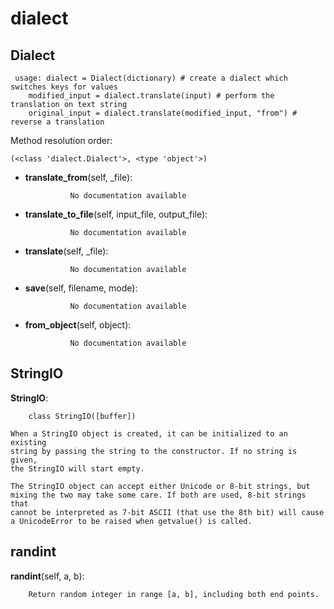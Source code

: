 dialect
==============



Dialect
--------------

	 usage: dialect = Dialect(dictionary) # create a dialect which switches keys for values
        modified_input = dialect.translate(input) # perform the translation on text string
        original_input = dialect.translate(modified_input, "from") # reverse a translation


Method resolution order: 

	(<class 'dialect.Dialect'>, <type 'object'>)

- **translate_from**(self, _file):

				No documentation available


- **translate_to_file**(self, input_file, output_file):

				No documentation available


- **translate**(self, _file):

				No documentation available


- **save**(self, filename, mode):

				No documentation available


- **from_object**(self, object):

				No documentation available


StringIO
--------------

**StringIO**:

		class StringIO([buffer])

    When a StringIO object is created, it can be initialized to an existing
    string by passing the string to the constructor. If no string is given,
    the StringIO will start empty.

    The StringIO object can accept either Unicode or 8-bit strings, but
    mixing the two may take some care. If both are used, 8-bit strings that
    cannot be interpreted as 7-bit ASCII (that use the 8th bit) will cause
    a UnicodeError to be raised when getvalue() is called.
    


randint
--------------

**randint**(self, a, b):

		Return random integer in range [a, b], including both end points.
        
